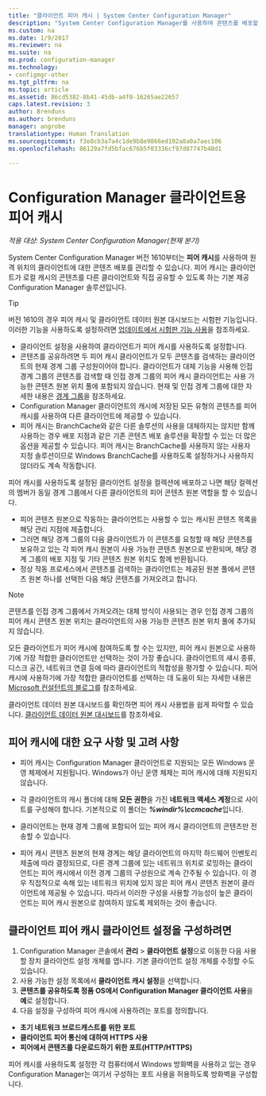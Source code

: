```yaml
---
title: "클라이언트 피어 캐시 | System Center Configuration Manager"
description: "System Center Configuration Manager를 사용하여 콘텐츠를 배포할 때는 클라이언트 콘텐츠 원본 위치에 대해 피어 캐시를 사용합니다."
ms.custom: na
ms.date: 1/9/2017
ms.reviewer: na
ms.suite: na
ms.prod: configuration-manager
ms.technology:
- configmgr-other
ms.tgt_pltfrm: na
ms.topic: article
ms.assetid: 86cd5382-8b41-45db-a4f0-16265ae22657
caps.latest.revision: 3
author: Brenduns
ms.author: brenduns
manager: angrobe
translationtype: Human Translation
ms.sourcegitcommit: f3e8cb3a7a4c1de9b8e9866ed192a8a0a7aec106
ms.openlocfilehash: 86129a7fd5bfac676b5f03336cf97d07747b48d1

---
```

# <a name="peer-cache-for-configuration-manager-clients"></a>Configuration Manager 클라이언트용 피어 캐시

*적용 대상: System Center Configuration Manager(현재 분기)*

System Center Configuration Manager 버전 1610부터는 **피어 캐시**를 사용하여 원격 위치의 클라이언트에 대한 콘텐츠 배포를 관리할 수 있습니다. 피어 캐시는 클라이언트가 로컬 캐시의 콘텐츠를 다른 클라이언트와 직접 공유할 수 있도록 하는 기본 제공 Configuration Manager 솔루션입니다.   

> [!TIP]  
> 버전 1610의 경우 피어 캐시 및 클라이언트 데이터 원본 대시보드는 시험판 기능입니다. 이러한 기능을 사용하도록 설정하려면 [업데이트에서 시험판 기능 사용](/sccm/core/servers/manage/install-in-console-updates#bkmk_prerelease)을 참조하세요.

 -  클라이언트 설정을 사용하여 클라이언트가 피어 캐시를 사용하도록 설정합니다.
 -  콘텐츠를 공유하려면 두 피어 캐시 클라이언트가 모두 콘텐츠를 검색하는 클라이언트의 현재 경계 그룹 구성원이어야 합니다. 클라이언트가 대체 기능을 사용해 인접 경계 그룹의 콘텐츠를 검색할 때 인접 경계 그룹의 피어 캐시 클라이언트는 사용 가능한 콘텐츠 원본 위치 풀에 포함되지 않습니다. 현재 및 인접 경계 그룹에 대한 자세한 내용은 [경계 그룹](/sccm/core/servers/deploy/configure/define-site-boundaries-and-boundary-groups##a-namebkmkboundarygroupsa-boundary-groups)을 참조하세요.
 -  Configuration Manager 클라이언트의 캐시에 저장된 모든 유형의 콘텐츠를 피어 캐시를 사용하여 다른 클라이언트에 제공할 수 있습니다.
 -  피어 캐시는 BranchCache와 같은 다른 솔루션의 사용을 대체하지는 않지만 함께 사용하는 경우 배포 지점과 같은 기존 콘텐츠 배포 솔루션을 확장할 수 있는 더 많은 옵션을 제공할 수 있습니다. 피어 캐시는 BranchCache를 사용하지 않는 사용자 지정 솔루션이므로 Windows BranchCache를 사용하도록 설정하거나 사용하지 않더라도 계속 작동합니다.

피어 캐시를 사용하도록 설정된 클라이언트 설정을 컬렉션에 배포하고 나면 해당 컬렉션의 멤버가 동일 경계 그룹에서 다른 클라이언트의 피어 콘텐츠 원본 역할을 할 수 있습니다.
 -  피어 콘텐츠 원본으로 작동하는 클라이언트는 사용할 수 있는 캐시된 콘텐츠 목록을 해당 관리 지점에 제출합니다.
 -  그러면 해당 경계 그룹의 다음 클라이언트가 이 콘텐츠를 요청할 때 해당 콘텐츠를 보유하고 있는 각 피어 캐시 원본이 사용 가능한 콘텐츠 원본으로 반환되며, 해당 경계 그룹의 배포 지점 및 기타 콘텐츠 원본 위치도 함께 반환됩니다.
 -  정상 작동 프로세스에서 콘텐츠를 검색하는 클라이언트는 제공된 원본 풀에서 콘텐츠 원본 하나를 선택한 다음 해당 콘텐츠를 가져오려고 합니다.

> [!NOTE]
> 콘텐츠를 인접 경계 그룹에서 가져오려는 대체 방식이 사용되는 경우 인접 경계 그룹의 피어 캐시 콘텐츠 원본 위치는 클라이언트의 사용 가능한 콘텐츠 원본 위치 풀에 추가되지 않습니다.  

모든 클라이언트가 피어 캐시에 참여하도록 할 수는 있지만, 피어 캐시 원본으로 사용하기에 가장 적합한 클라이언트만 선택하는 것이 가장 좋습니다.  클라이언트의 섀시 종류, 디스크 공간, 네트워크 연결 등에 따라 클라이언트의 적합성을 평가할 수 있습니다. 피어 캐시에 사용하기에 가장 적합한 클라이언트를 선택하는 데 도움이 되는 자세한 내용은 [Microsoft 컨설턴트의 블로그](https://blogs.technet.microsoft.com/setprice/2016/06/29/pe-peer-cache-custom-reporting-examples/)를 참조하세요.

클라이언트 데이터 원본 대시보드를 확인하면 피어 캐시 사용법을 쉽게 파악할 수 있습니다. [클라이언트 데이터 원본 대시보드](/sccm/core/servers/deploy/configure/monitor-content-you-have-distributed#client-data-sources-dashboard)를 참조하세요.


## <a name="requirements-and-considerations-for-peer-cache"></a>피어 캐시에 대한 요구 사항 및 고려 사항
- 피어 캐시는 Configuration Manager 클라이언트로 지원되는 모든 Windows 운영 체제에서 지원됩니다. Windows가 아닌 운영 체제는 피어 캐시에 대해 지원되지 않습니다.

- 각 클라이언트의 캐시 폴더에 대해 **모든 권한**을 가진 **네트워크 액세스 계정**으로 사이트를 구성해야 합니다. 기본적으로 이 폴더는 ***%windir%\ccmcache***입니다.

- 클라이언트는 현재 경계 그룹에 포함되어 있는 피어 캐시 클라이언트의 콘텐츠만 전송할 수 있습니다.

-   피어 캐시 콘텐츠 원본의 현재 경계는 해당 클라이언트의 마지막 하드웨어 인벤토리 제출에 따라 결정되므로, 다른 경계 그룹에 있는 네트워크 위치로 로밍하는 클라이언트는 피어 캐시에서 이전 경계 그룹의 구성원으로 계속 간주될 수 있습니다. 이 경우 직접적으로 속해 있는 네트워크 위치에 있지 않은 피어 캐시 콘텐츠 원본이 클라이언트에 제공될 수 있습니다. 따라서 이러한 구성을 사용할 가능성이 높은 클라이언트는 피어 캐시 원본으로 참여하지 않도록 제외하는 것이 좋습니다.

## <a name="to-configure-client-peer-cache-client-settings"></a>클라이언트 피어 캐시 클라이언트 설정을 구성하려면
1.  Configuration Manager 콘솔에서 **관리** > **클라이언트 설정**으로 이동한 다음 사용할 장치 클라이언트 설정 개체를 엽니다. 기본 클라이언트 설정 개체를 수정할 수도 있습니다.
2.  사용 가능한 설정 목록에서 **클라이언트 캐시 설정**을 선택합니다.
3.  **콘텐츠를 공유하도록 정품 OS에서 Configuration Manager 클라이언트 사용**을 **예**로 설정합니다.
4.  다음 설정을 구성하여 피어 캐시에 사용하려는 포트를 정의합니다.  
  -  **초기 네트워크 브로드캐스트를 위한 포트**
  -  **클라이언트 피어 통신에 대하여 HTTPS 사용**
  -  **피어에서 콘텐츠를 다운로드하기 위한 포트(HTTP/HTTPS)**

피어 캐시를 사용하도록 설정한 각 컴퓨터에서 Windows 방화벽을 사용하고 있는 경우 Configuration Manager는 여기서 구성하는 포트 사용을 허용하도록 방화벽을 구성합니다.



<!--HONumber=Jan17_HO2-->


